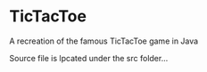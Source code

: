 # TicTacToe
A recreation of the famous TicTacToe game in Java

Source file is lpcated under the src folder...
